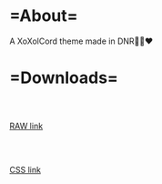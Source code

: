 # =About=
A XoXolCord theme made in DNR🖤💙❤️

# =Downloads=
### ⠀
[RAW link](https://raw.githubusercontent.com/artzab1103/XoXolCord/main/xoxolcord.theme.css)

### ⠀
[CSS link](https://github.com/artzab1103/XoXolCord/releases/download/0.2/xoxolcord.theme.css)

